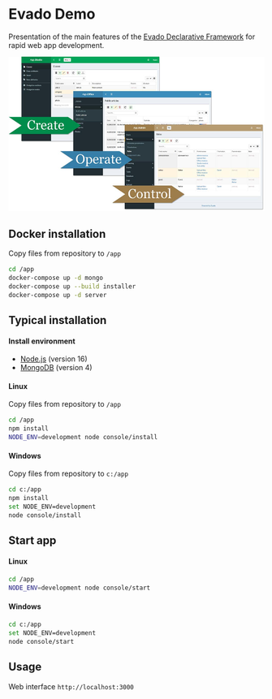 # Evado Demo

Presentation of the main features of the 
[Evado Declarative Framework](https://github.com/mkhorin/evado)
for rapid web app development.

![Evado Declarative Framework](https://github.com/mkhorin/evado/blob/master/doc/evado-framework-steps.jpg)

## Docker installation

Copy files from repository to `/app`
```sh
cd /app
docker-compose up -d mongo
docker-compose up --build installer
docker-compose up -d server
```

## Typical installation

#### Install environment
- [Node.js](https://nodejs.org) (version 16)
- [MongoDB](https://www.mongodb.com/download-center/community) (version 4)

#### Linux
Copy files from repository to `/app`
```sh
cd /app
npm install
NODE_ENV=development node console/install
```

#### Windows
Copy files from repository to `c:/app`
```sh
cd c:/app
npm install
set NODE_ENV=development
node console/install
```

## Start app

#### Linux
```sh
cd /app
NODE_ENV=development node console/start
```

#### Windows
```sh
cd c:/app
set NODE_ENV=development
node console/start
```

## Usage

Web interface `http://localhost:3000`